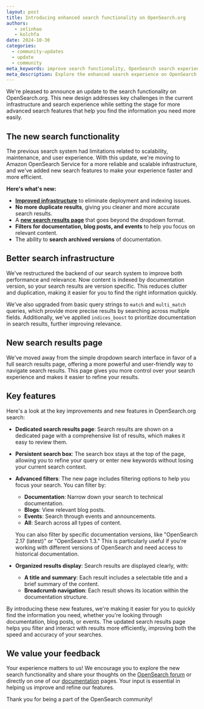 ```yaml
---
layout: post
title: Introducing enhanced search functionality on OpenSearch.org
authors:
   - zelinhao
   - kolchfa
date: 2024-10-30 
categories:
  - community-updates
  - update
  - community
meta_keywords: improve search functionality, OpenSearch search experience, OpenSearch.org, advanced filtering options, enhanced search experience
meta_description: Explore the enhanced search experience on OpenSearch.org. Discover how our upgraded infrastructure, advanced filtering options, and dedicated search page make it easier to locate the documentation and content you need.
---
```

We're pleased to announce an update to the search functionality on OpenSearch.org. This new design addresses key challenges in the current infrastructure and search experience while setting the stage for more advanced search features that help you find the information you need more easily.

## The new search functionality

The previous search system had limitations related to scalability, maintenance, and user experience. With this update, we're moving to Amazon OpenSearch Service for a more reliable and scalable infrastructure, and we've added new search features to make your experience faster and more efficient.

**Here's what's new:**

- [**Improved infrastructure**](#better-search-infrastructure) to eliminate deployment and indexing issues.
- **No more duplicate results**, giving you cleaner and more accurate search results.
- A [**new search results page**](#new-search-results-page) that goes beyond the dropdown format.
- **Filters for documentation, blog posts, and events** to help you focus on relevant content.
- The ability to **search archived versions** of documentation.

## Better search infrastructure

We've restructured the backend of our search system to improve both performance and relevance. Now content is indexed by documentation version, so your search results are version specific. This reduces clutter and duplication, making it easier for you to find the right information quickly.

We've also upgraded from basic query strings to `match` and `multi_match` queries, which provide more precise results by searching across multiple fields. Additionally, we've applied `indices_boost` to prioritize documentation in search results, further improving relevance.

## New search results page

We've moved away from the simple dropdown search interface in favor of a full search results page, offering a more powerful and user-friendly way to navigate search results. This page gives you more control over your search experience and makes it easier to refine your results.

## Key features

Here's a look at the key improvements and new features in OpenSearch.org search:

- **Dedicated search results page**:
    Search results are shown on a dedicated page with a comprehensive list of results, which makes it easy to review them.

- **Persistent search box**:
    The search box stays at the top of the page, allowing you to refine your query or enter new keywords without losing your current search context.

- **Advanced filters**:
    The new page includes filtering options to help you focus your search. You can filter by:
    - **Documentation**: Narrow down your search to technical documentation.
    - **Blogs**: View relevant blog posts.
    - **Events**: Search through events and announcements.
    - **All**: Search across all types of content.

    You can also filter by specific documentation versions, like "OpenSearch 2.17 (latest)" or "OpenSearch 1.3." This is particularly useful if you're working with different versions of OpenSearch and need access to historical documentation.

- **Organized results display**:
    Search results are displayed clearly, with:
    - **A title and summary**:
    Each result includes a selectable title and a brief summary of the content.
    - **Breadcrumb navigation**:
    Each result shows its location within the documentation structure.

By introducing these new features, we're making it easier for you to quickly find the information you need, whether you're looking through documentation, blog posts, or events. The updated search results page helps you filter and interact with results more efficiently, improving both the speed and accuracy of your searches.

## We value your feedback

Your experience matters to us! We encourage you to explore the new search functionality and share your thoughts on the [OpenSearch forum](https://forum.opensearch.org/) or directly on one of our [documentation](https://opensearch.org/docs/latest/) pages. Your input is essential in helping us improve and refine our features. 

Thank you for being a part of the OpenSearch community!
